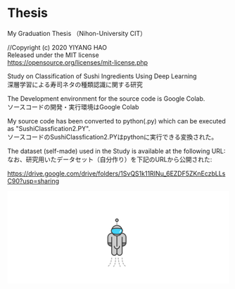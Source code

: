# Thesis
My Graduation Thesis （Nihon-University CIT）

//Copyright (c) 2020 YIYANG HAO  
Released under the MIT license  
https://opensource.org/licenses/mit-license.php  


Study on Classification of Sushi Ingredients Using Deep Learning  
深層学習による寿司ネタの種類認識に関する研究  

The Development  environment for the source code is Google Colab.  
ソースコードの開発・実行環境はGoogle Colab  

My source code has been converted to python(.py) which can be executed as "SushiClassfication2.PY".  
ソースコードのSushiClassfication2.PYはpythonに実行できる変換された。  

The dataset (self-made) used in the Study is available at the following URL:  
なお、研究用いたデータセット（自分作り）を下記のURLから公開された:  

https://drive.google.com/drive/folders/1SvQS1k11RINu_6EZDF5ZKnEczbLLsC90?usp=sharing  


![astronaut Made By jianliming2](https://github.com/AozakiHayate/Thesis-/blob/main/astronaut.svg)
